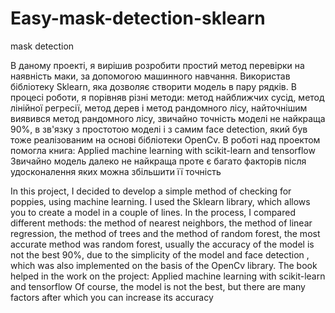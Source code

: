 # Easy-mask-detection-sklearn
mask detection

В даному проекті, я вирішив розробити простий метод перевірки на наявність маки, за допомогою машинного навчання. Використав бібліотеку Sklearn, яка дозволяє створити модель в пару рядків. В процесі роботи, я порівняв різні методи: метод найближчих сусід, метод лінійної регресії, метод дерев і метод рандомного лісу, найточнішим виявився метод рандомного лісу, звичайно точність моделі не найкраща 90%, в зв'язку з простотою моделі і з самим face detection, який був тоже реалізованим на основі бібліотеки OpenCv.
В роботі над проектом помогла книга:
Applied machine learning with scikit-learn and tensorflow
Звичайно модель далеко не найкраща проте є багато факторів після удосконалення яких можна збільшити її точність


In this project, I decided to develop a simple method of checking for poppies, using machine learning. I used the Sklearn library, which allows you to create a model in a couple of lines. In the process, I compared different methods: the method of nearest neighbors, the method of linear regression, the method of trees and the method of random forest, the most accurate method was random forest, usually the accuracy of the model is not the best 90%, due to the simplicity of the model and face detection , which was also implemented on the basis of the OpenCv library.
The book helped in the work on the project:
Applied machine learning with scikit-learn and tensorflow
Of course, the model is not the best, but there are many factors after which you can increase its accuracy
